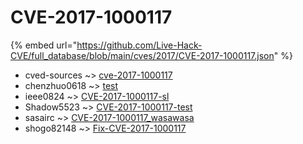 # CVE-2017-1000117
{% embed url="https://github.com/Live-Hack-CVE/full_database/blob/main/cves/2017/CVE-2017-1000117.json" %}

* cved-sources ~> [cve-2017-1000117](https://www.alice-snow.ru/2017/database/cve-2017-1000117/cve-2017-1000117-cved-sources)
* chenzhuo0618 ~> [test](https://www.alice-snow.ru/2017/database/cve-2017-1000117/test-chenzhuo0618)
* ieee0824 ~> [CVE-2017-1000117-sl](https://www.alice-snow.ru/2017/database/cve-2017-1000117/cve-2017-1000117-sl-ieee0824)
* Shadow5523 ~> [CVE-2017-1000117-test](https://www.alice-snow.ru/2017/database/cve-2017-1000117/cve-2017-1000117-test-shadow5523)
* sasairc ~> [CVE-2017-1000117_wasawasa](https://www.alice-snow.ru/2017/database/cve-2017-1000117/cve-2017-1000117_wasawasa-sasairc)
* shogo82148 ~> [Fix-CVE-2017-1000117](https://www.alice-snow.ru/2017/database/cve-2017-1000117/fix-cve-2017-1000117-shogo82148)